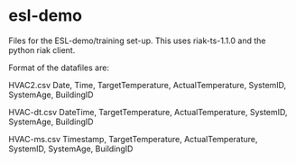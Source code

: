 # esl-demo

Files for the ESL-demo/training set-up.  This uses riak-ts-1.1.0 and the python riak client.

Format of the datafiles are:

HVAC2.csv
Date, Time, TargetTemperature, ActualTemperature, SystemID, SystemAge, BuildingID

HVAC-dt.csv
DateTime, TargetTemperature, ActualTemperature, SystemID, SystemAge, BuildingID

HVAC-ms.csv
Timestamp, TargetTemperature, ActualTemperature, SystemID, SystemAge, BuildingID
